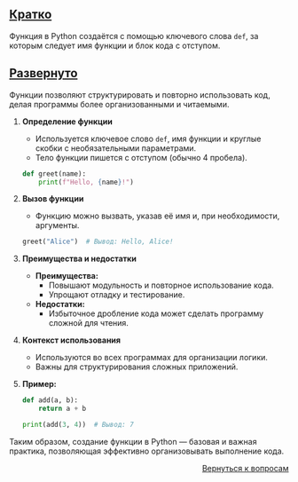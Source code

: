 ## <u>Кратко</u>

Функция в Python создаётся с помощью ключевого слова `def`, за которым следует имя функции и блок кода с отступом.

## <u>Развернуто</u>

Функции позволяют структурировать и повторно использовать код, делая программы более организованными и читаемыми.

1. **Определение функции**
    - Используется ключевое слово `def`, имя функции и круглые скобки с необязательными параметрами.
    - Тело функции пишется с отступом (обычно 4 пробела).
    ```python
    def greet(name):
        print(f"Hello, {name}!")
    ```

2. **Вызов функции**
    - Функцию можно вызвать, указав её имя и, при необходимости, аргументы.
    ```python
    greet("Alice")  # Вывод: Hello, Alice!
    ```

3. **Преимущества и недостатки**
    - **Преимущества:**
        - Повышают модульность и повторное использование кода.
        - Упрощают отладку и тестирование.
    - **Недостатки:**
        - Избыточное дробление кода может сделать программу сложной для чтения.

4. **Контекст использования**
    - Используются во всех программах для организации логики.
    - Важны для структурирования сложных приложений.

5. **Пример:**
    ```python
    def add(a, b):
        return a + b

    print(add(3, 4))  # Вывод: 7
    ```

Таким образом, создание функции в Python — базовая и важная практика, позволяющая эффективно организовывать выполнение
кода.

<div align="right">

[Вернуться к вопросам](../Вопросы.md)

</div>
